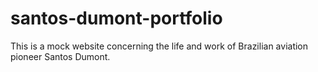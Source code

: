 # santos-dumont-portfolio
This is a mock website concerning the life and work of Brazilian aviation pioneer Santos Dumont.
